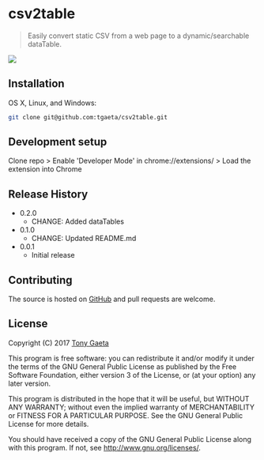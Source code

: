 # csv2table
> Easily convert static CSV from a web page to a dynamic/searchable  dataTable.

![](https://d3uepj124s5rcx.cloudfront.net/items/113V000E0S2M0F1O3J3j/csv-viewer.gif?v=a08b2e47)

## Installation

OS X, Linux, and Windows:

```sh
git clone git@github.com:tgaeta/csv2table.git
```

## Development setup

Clone repo > Enable 'Developer Mode' in chrome://extensions/ > Load the extension into Chrome

## Release History
* 0.2.0
    * CHANGE: Added dataTables
* 0.1.0
    * CHANGE: Updated README.md
* 0.0.1
    * Initial release

## Contributing

The source is hosted on [GitHub](https://github.com/tgaeta/csv2table) and pull requests are welcome.

## License

Copyright (C) 2017 [Tony Gaeta](https://github.com/tgaeta)

This program is free software: you can redistribute it and/or modify
it under the terms of the GNU General Public License as published by
the Free Software Foundation, either version 3 of the License, or
(at your option) any later version.

This program is distributed in the hope that it will be useful,
but WITHOUT ANY WARRANTY; without even the implied warranty of
MERCHANTABILITY or FITNESS FOR A PARTICULAR PURPOSE.  See the
GNU General Public License for more details.

You should have received a copy of the GNU General Public License
along with this program.  If not, see <http://www.gnu.org/licenses/>.

